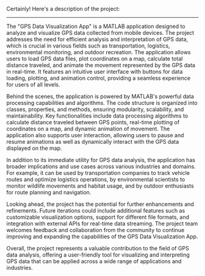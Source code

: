 Certainly! Here's a description of the project:

---

The "GPS Data Visualization App" is a MATLAB application designed to analyze and visualize GPS data collected from mobile devices. The project addresses the need for efficient analysis and interpretation of GPS data, which is crucial in various fields such as transportation, logistics, environmental monitoring, and outdoor recreation. The application allows users to load GPS data files, plot coordinates on a map, calculate total distance traveled, and animate the movement represented by the GPS data in real-time. It features an intuitive user interface with buttons for data loading, plotting, and animation control, providing a seamless experience for users of all levels. 

Behind the scenes, the application is powered by MATLAB's powerful data processing capabilities and algorithms. The code structure is organized into classes, properties, and methods, ensuring modularity, scalability, and maintainability. Key functionalities include data processing algorithms to calculate distance traveled between GPS points, real-time plotting of coordinates on a map, and dynamic animation of movement. The application also supports user interaction, allowing users to pause and resume animations as well as dynamically interact with the GPS data displayed on the map.

In addition to its immediate utility for GPS data analysis, the application has broader implications and use cases across various industries and domains. For example, it can be used by transportation companies to track vehicle routes and optimize logistics operations, by environmental scientists to monitor wildlife movements and habitat usage, and by outdoor enthusiasts for route planning and navigation. 

Looking ahead, the project has the potential for further enhancements and refinements. Future iterations could include additional features such as customizable visualization options, support for different file formats, and integration with external APIs for real-time data streaming. The project team welcomes feedback and collaboration from the community to continue improving and expanding the capabilities of the GPS Data Visualization App. 

Overall, the project represents a valuable contribution to the field of GPS data analysis, offering a user-friendly tool for visualizing and interpreting GPS data that can be applied across a wide range of applications and industries.
